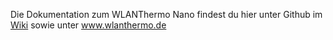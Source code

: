 Die Dokumentation zum WLANThermo Nano findest du hier unter Github im [Wiki](https://github.com/WLANThermo-nano/WLANThermo_nano_Software/wiki) sowie unter www.wlanthermo.de
